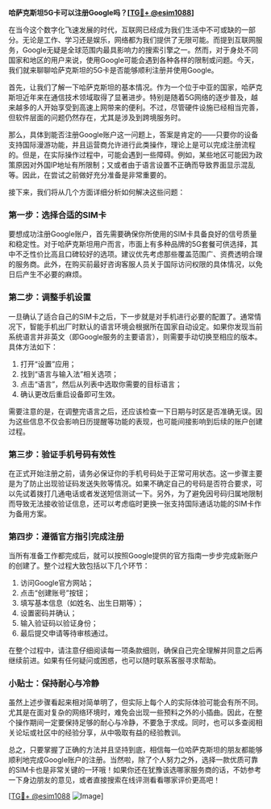 **哈萨克斯坦5G卡可以注册Google吗？[[TG💪+ @esim1088](https://t.me/s/esim1088)]**

在当今这个数字化飞速发展的时代，互联网已经成为我们生活中不可或缺的一部分。无论是工作、学习还是娱乐，网络都为我们提供了无限可能。而提到互联网服务，Google无疑是全球范围内最具影响力的搜索引擎之一。然而，对于身处不同国家和地区的用户来说，使用Google可能会遇到各种各样的限制或问题。今天，我们就来聊聊哈萨克斯坦的5G卡是否能够顺利注册并使用Google。

首先，让我们了解一下哈萨克斯坦的基本情况。作为一个位于中亚的国家，哈萨克斯坦近年来在通信技术领域取得了显著进步。特别是随着5G网络的逐步普及，越来越多的人开始享受到高速上网带来的便利。不过，尽管硬件设施已经相当完善，但软件层面的问题仍然存在，尤其是涉及到跨境服务时。

那么，具体到能否注册Google账户这一问题上，答案是肯定的——只要你的设备支持国际漫游功能，并且运营商允许进行此类操作，理论上是可以完成注册流程的。但是，在实际操作过程中，可能会遇到一些障碍。例如，某些地区可能因为政策原因对外国IP地址有所限制；又或者由于语言设置不正确而导致界面显示混乱等。因此，在尝试之前做好充分准备是非常重要的。

接下来，我们将从几个方面详细分析如何解决这些问题：

### 第一步：选择合适的SIM卡

要想成功注册Google账户，首先需要确保你所使用的SIM卡具备良好的信号质量和稳定性。对于哈萨克斯坦用户而言，市面上有多种品牌的5G套餐可供选择，其中不乏性价比高且口碑较好的选项。建议优先考虑那些覆盖范围广、资费透明合理的服务商。此外，在购买前最好咨询客服人员关于国际访问权限的具体情况，以免日后产生不必要的麻烦。

### 第二步：调整手机设置

一旦确认了适合自己的SIM卡之后，下一步就是对手机进行必要的配置了。通常情况下，智能手机出厂时默认的语言环境会根据所在国家自动设定。如果你发现当前系统语言并非英文（即Google服务的主要语言），则需要手动切换至相应的版本。具体方法如下：
1. 打开“设置”应用；
2. 找到“语言与输入法”相关选项；
3. 点击“语言”，然后从列表中选取你需要的目标语言；
4. 确认更改后重启设备即可生效。

需要注意的是，在调整完语言之后，还应该检查一下日期与时区是否准确无误。因为这些信息不仅会影响日历提醒等功能的表现，也可能间接影响到后续的账户创建过程。

### 第三步：验证手机号码有效性

在正式开始注册之前，请务必保证你的手机号码处于正常可用状态。这一步骤主要是为了防止出现验证码发送失败等情况。如果不确定自己的号码是否符合要求，可以先试着拨打几通电话或者发送短信测试一下。另外，为了避免因号码归属地限制而导致无法接收验证信息，还可以考虑临时更换一张支持国际通话功能的SIM卡作为备用方案。

### 第四步：遵循官方指引完成注册

当所有准备工作都完成后，就可以按照Google提供的官方指南一步步完成新账户的创建了。整个过程大致包括以下几个环节：
1. 访问Google官方网站；
2. 点击“创建账号”按钮；
3. 填写基本信息（如姓名、出生日期等）；
4. 设置密码并确认；
5. 输入验证码以验证身份；
6. 最后提交申请等待审核通过。

在整个过程中，请注意仔细阅读每一项条款细则，确保自己完全理解并同意之后再继续前进。如果有任何疑问或困惑，也可以随时联系客服寻求帮助。

### 小贴士：保持耐心与冷静

虽然上述步骤看起来相对简单明了，但实际上每个人的实际体验可能会有所不同。尤其是在面对复杂的网络环境时，难免会出现一些预料之外的小插曲。因此，在整个操作期间一定要保持足够的耐心与冷静，不要急于求成。同时，也可以多查阅相关论坛或社区中的经验分享，从中吸取有益的经验教训。

总之，只要掌握了正确的方法并且坚持到底，相信每一位哈萨克斯坦的朋友都能够顺利地完成Google账户的注册。当然啦，除了个人努力之外，选择一款优质可靠的SIM卡也是非常关键的一环哦！如果你还在犹豫该选哪家服务商的话，不妨参考一下身边朋友的意见，或者直接搜索在线评测看看哪家评价更高吧！

[[TG💪+ @esim1088](https://t.me/s/esim1088) ![Image](https://i.postimg.cc/4NQfJmqS/Snipaste-2025-05-13-00-14-12.png)]